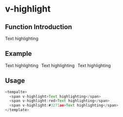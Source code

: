 # v-highlight

## Function Introduction

Text highlighting

## Example

<div style="display: flex;gap: 10px">
<span v-highlight>Text highlighting</span>
<span v-highlight:red>Text highlighting</span>
<span v-highlight:#3271ae>Text highlighting</span>
</div>

## Usage

```typescript {2-4}
<tempalte>
  <span v-highlight>Text highlighting</span>
  <span v-highlight:red>Text highlighting</span>
  <span v-highlight:#3271ae>Text highlighting</span>
</template>
```
